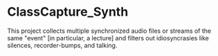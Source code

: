 # ClassCapture_Synth
This project collects multiple synchronized audio files or streams of the same "event" [in particular, a lecture] and filters out idiosyncrasies like silences, recorder-bumps, and talking.
